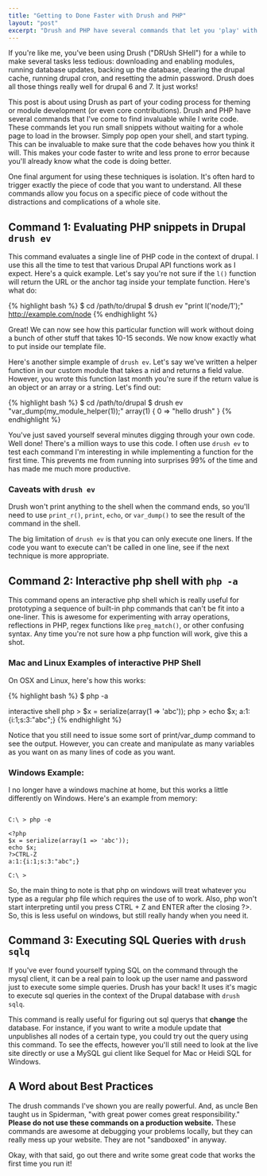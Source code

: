 ```yaml
---
title: "Getting to Done Faster with Drush and PHP"
layout: "post"
excerpt: "Drush and PHP have several commands that let you 'play' with your code much faster than you can traditionally in the browser. I only recently noticed them, and I wanted to summarize how to use three separate but related techniques to write bug free code faster on the command line."
---
```

If you're like me, you've been using Drush ("DRUsh SHell") for a while to make several tasks less tedious: downloading and enabling modules, running database updates, backing up the database, clearing the drupal cache, running drupal cron, and resetting the admin password. Drush does all those things really well for drupal 6 and 7. It just works!

This post is about using Drush as part of your coding process for theming or module development (or even core contributions). Drush and PHP have several commands that I've come to find invaluable while I write code. These commands let you run small snippets without waiting for a whole page to load in the browser. Simply pop open your shell, and start typing. This can be invaluable to make sure that the code behaves how you think it will. This makes your code faster to write and less prone to error because you'll already know what the code is doing better.

One final argument for using these techniques is isolation. It's often hard to trigger exactly the piece of code that you want to understand. All these commands allow you focus on a specific piece of code without the distractions and complications of a whole site.

## Command 1: Evaluating PHP snippets in Drupal `drush ev`

This command evaluates a single line of PHP code in the context of drupal. I use this all the time to test that various Drupal API functions work as I expect. Here's a quick example. Let's say you're not sure if the `l()` function will return the URL or the anchor tag inside your template function. Here's what do:

{% highlight bash %}
$ cd /path/to/drupal
$ drush ev "print l('node/1');"
http://example.com/node
{% endhighlight %}

Great! We can now see how this particular function will work without doing a bunch of other stuff that takes 10-15 seconds. We now know exactly what to put inside our template file. 

Here's another simple example of `drush ev`. Let's say we've written a helper function in our custom module that takes a nid and returns a field value. However, you wrote this function last month you're sure if the return value is an object or an array or a string.  Let's find out:

{% highlight bash %}
$ cd /path/to/drupal
$ drush ev "var_dump(my_module_helper(1));"
array(1) { 0 => "hello drush" }
{% endhighlight %}

You've just saved yourself several minutes digging through your own code. Well done! There's a million ways to use this code. I often use `drush ev` to test each command I'm interesting in while implementing a function for the first time. This prevents me from running into surprises 99% of the time and has made me much more productive.

### Caveats with `drush ev`

Drush won't print anything to the shell when the command ends, so you'll need to use `print_r()`, `print`, `echo`, or `var_dump()` to see the result of the command in the shell.

The big limitation of `drush ev` is that you can only execute one liners. If the code you want to execute can't be called in one line, see if the next technique is more appropriate. 

## Command 2: Interactive php shell with `php -a`

This command opens an interactive php shell which is really useful for prototyping a sequence of built-in php commands that can't be fit into a one-liner. This is awesome for experimenting with array operations, reflections in PHP, regex functions like `preg_match()`, or other confusing syntax. Any time you're not sure how a php function will work, give this a shot.

### Mac and Linux Examples of interactive PHP Shell

On OSX and Linux, here's how this works:

{% highlight bash %}
$ php -a

interactive shell
php > $x = serialize(array(1 => 'abc'));
php > echo $x;
a:1:{i:1;s:3:"abc";}
{% endhighlight %}

Notice that you still need to issue some sort of print/var_dump command to see the output. However, you can create and manipulate as many variables as you want on as many lines of code as you want.

### Windows Example:

I no longer have a windows machine at home, but this works a little differently on Windows. Here's an example from memory:

<pre><code>
C:\ &gt; php -e

&lt;?php
$x = serialize(array(1 => 'abc'));
echo $x;
?&gt;CTRL-Z
a:1:{i:1;s:3:"abc";}

C:\ &gt;
</code></pre>

So, the main thing to note is that php on windows will treat whatever you type as a regular php file which requires the use of <?php and ?> to work. Also, php won't start interpreting until you press CTRL + Z and ENTER after the closing ?>. So, this is less useful on windows, but still really handy when you need it.

## Command 3: Executing SQL Queries with `drush sqlq`

If you've ever found yourself typing SQL on the command through the mysql client, it can be a real pain to look up the user name and password just to execute some simple queries. Drush has your back! It uses it's magic to execute sql queries in the context of the Drupal database with `drush sqlq`.

This command is really useful for figuring out sql querys that **change** the database. For instance, if you want to write a module update that unpublishes all nodes of a certain type, you could try out the query using this command. To see the effects, however you'll still need to look at the live site directly or use a MySQL gui client like Sequel for Mac or Heidi SQL for Windows.

## A Word about Best Practices

The drush commands I've shown you are really powerful. And, as uncle Ben taught us in Spiderman, "with great power comes great responsibility." **Please do not use these commands on a production website.** These commands are awesome at debugging your problems locally, but they can really mess up your website. They are not "sandboxed" in anyway.

Okay, with that said, go out there and write some great code that works the first time you run it!
